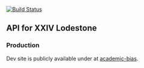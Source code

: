 [![Build Status](https://travis-ci.org/Demotivated/fxiv_lodestone.svg?branch=master)](https://travis-ci.org/Demotivated/fxiv_lodestone)

## API for XXIV Lodestone

### Production

Dev site is publicly available under at [academic-bias](https://academic-bias.herokuapp.com/).